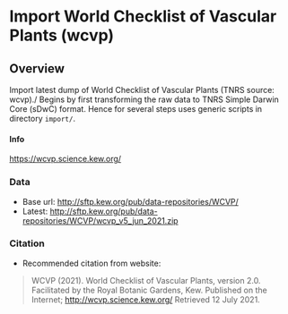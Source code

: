 # Import World Checklist of Vascular Plants (wcvp)

## Overview

Import latest dump of World Checklist of Vascular Plants (TNRS source: wcvp)./ Begins by first transforming the raw data to TNRS Simple Darwin Core (sDwC) format. Hence for several steps uses generic scripts in directory `import/`.

#### Info
https://wcvp.science.kew.org/

### Data
* Base url: http://sftp.kew.org/pub/data-repositories/WCVP/
* Latest: http://sftp.kew.org/pub/data-repositories/WCVP/wcvp_v5_jun_2021.zip

### Citation
* Recommended citation from website:

> WCVP (2021). World Checklist of Vascular Plants, version 2.0. Facilitated by the Royal Botanic Gardens, Kew. Published on the Internet; http://wcvp.science.kew.org/ Retrieved 12 July 2021.

